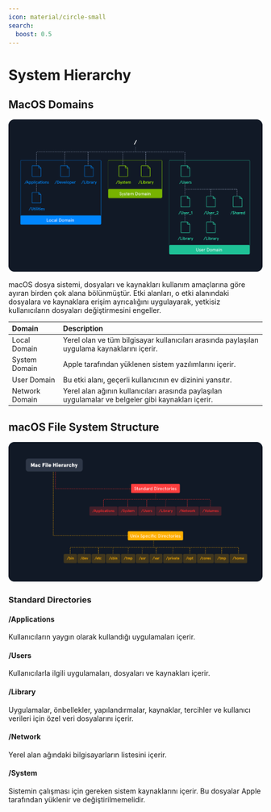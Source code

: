 ```yaml
---
icon: material/circle-small
search:
  boost: 0.5
---
```


# System Hierarchy

## MacOS Domains

![](../assets/images/d-1.png)

macOS dosya sistemi, dosyaları ve kaynakları kullanım amaçlarına göre ayıran birden çok alana bölünmüştür. Etki alanları, o etki alanındaki dosyalara ve kaynaklara erişim ayrıcalığını uygulayarak, yetkisiz kullanıcıların dosyaları değiştirmesini engeller.

| Domain | Description |
|:---|:---|
| Local Domain | Yerel olan ve tüm bilgisayar kullanıcıları arasında paylaşılan uygulama kaynaklarını içerir. |
| System Domain | Apple tarafından yüklenen sistem yazılımlarını içerir. |
| User Domain | Bu etki alanı, geçerli kullanıcının ev dizinini yansıtır. |
| Network Domain | Yerel alan ağının kullanıcıları arasında paylaşılan uygulamalar ve belgeler gibi kaynakları içerir. |

## macOS File System Structure

![](../assets/images/d-2.png)

### Standard Directories

#### /Applications

Kullanıcıların yaygın olarak kullandığı uygulamaları içerir.

#### /Users

Kullanıcılarla ilgili uygulamaları, dosyaları ve kaynakları içerir.

#### /Library

Uygulamalar, önbellekler, yapılandırmalar, kaynaklar, tercihler ve kullanıcı verileri için özel veri dosyalarını içerir.

#### /Network

Yerel alan ağındaki bilgisayarların listesini içerir.

#### /System

Sistemin çalışması için gereken sistem kaynaklarını içerir. Bu dosyalar Apple tarafından yüklenir ve değiştirilmemelidir.
